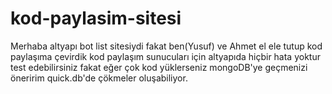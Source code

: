 # kod-paylasim-sitesi
Merhaba altyapı bot list sitesiydi fakat ben(Yusuf) ve Ahmet el ele tutup kod paylaşıma çevirdik kod paylaşım sunucuları için altyapıda hiçbir hata yoktur test edebilirsiniz fakat eğer çok kod yüklerseniz mongoDB'ye geçmenizi öneririm quick.db'de çökmeler oluşabiliyor.
